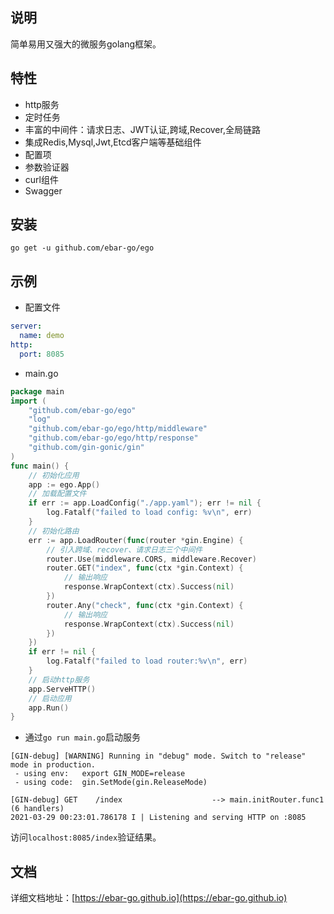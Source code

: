## 说明
简单易用又强大的微服务golang框架。

## 特性
- http服务
- 定时任务
- 丰富的中间件：请求日志、JWT认证,跨域,Recover,全局链路
- 集成Redis,Mysql,Jwt,Etcd客户端等基础组件
- 配置项
- 参数验证器
- curl组件
- Swagger

## 安装
```
go get -u github.com/ebar-go/ego
```

## 示例
- 配置文件
```yaml
server:
  name: demo
http:
  port: 8085
```

- main.go
```go
package main
import (
	"github.com/ebar-go/ego"
	"log"
	"github.com/ebar-go/ego/http/middleware"
	"github.com/ebar-go/ego/http/response"
	"github.com/gin-gonic/gin"
)
func main() {
	// 初始化应用
	app := ego.App()
	// 加载配置文件
	if err := app.LoadConfig("./app.yaml"); err != nil {
		log.Fatalf("failed to load config: %v\n", err)
	}
	// 初始化路由
	err := app.LoadRouter(func(router *gin.Engine) {
		// 引入跨域、recover、请求日志三个中间件
		router.Use(middleware.CORS, middleware.Recover)
		router.GET("index", func(ctx *gin.Context) {
			// 输出响应
			response.WrapContext(ctx).Success(nil)
		})
		router.Any("check", func(ctx *gin.Context) {
			// 输出响应
			response.WrapContext(ctx).Success(nil)
		})
	})
	if err != nil {
		log.Fatalf("failed to load router:%v\n", err)
	}
	// 启动http服务
	app.ServeHTTP()
	// 启动应用
	app.Run()
}
```

- 通过`go run main.go`启动服务
```
[GIN-debug] [WARNING] Running in "debug" mode. Switch to "release" mode in production.
 - using env:   export GIN_MODE=release
 - using code:  gin.SetMode(gin.ReleaseMode)

[GIN-debug] GET    /index                    --> main.initRouter.func1 (6 handlers)
2021-03-29 00:23:01.786178 I | Listening and serving HTTP on :8085
```

访问`localhost:8085/index`验证结果。

## 文档
详细文档地址：[https://ebar-go.github.io](https://ebar-go.github.io)

